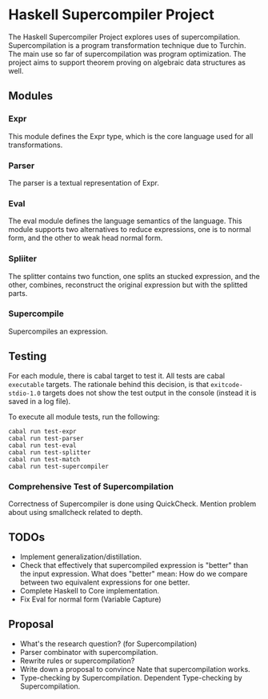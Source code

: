 
# Haskell Supercompiler Project

The Haskell Supercompiler Project explores uses of supercompilation.
Supercompilation is a program transformation technique due to Turchin.
The main use so far of supercompilation was program optimization.
The project aims to support theorem proving on algebraic data structures
as well.

## Modules

### Expr

This module defines the Expr type,
which is the core language used for all transformations.

### Parser

The parser is a textual representation of Expr.

### Eval

The eval module defines the language semantics of the language.
This module supports two alternatives to reduce expressions,
one is to normal form, and the other to weak head normal form.

### Spliiter

The splitter contains two function, one splits an stucked expression,
and the other, combines, reconstruct the original expression but with the
splitted parts.

### Supercompile

Supercompiles an expression.

## Testing

For each module, there is cabal target to test it.
All tests are cabal `executable` targets.
The rationale behind this decision, is that `exitcode-stdio-1.0` targets does not show the test output in the console (instead it is saved in a log file).

To execute all module tests, run the following:

```
cabal run test-expr
cabal run test-parser
cabal run test-eval
cabal run test-splitter
cabal run test-match
cabal run test-supercompiler
```

### Comprehensive Test of Supercompilation

Correctness of Supercompiler is done using QuickCheck.
Mention problem about using smallcheck related to depth.

## TODOs

* Implement generalization/distillation.
* Check that effectively that supercompiled expression is
  "better" than the input expression.
  What does "better" mean: How do we compare between two equivalent
  expressions for one better.
* Complete Haskell to Core implementation.
* Fix Eval for normal form (Variable Capture)

## Proposal

* What's the research question? (for Supercompilation)
* Parser combinator with supercompilation.
* Rewrite rules or supercompilation?
* Write down a proposal to convince Nate that supercompilation works.
* Type-checking by Supercompilation.
  Dependent Type-checking by Supercompilation.
